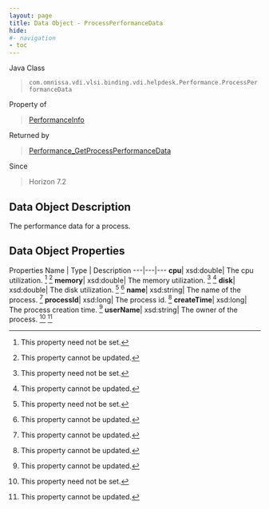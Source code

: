 ```yaml
---
layout: page
title: Data Object - ProcessPerformanceData
hide:
#- navigation
- toc
---
```






Java Class
> `com.omnissa.vdi.vlsi.binding.vdi.helpdesk.Performance.ProcessPerformanceData`

Property of
> [PerformanceInfo](vdi.helpdesk.Performance.PerformanceInfo.md#field_detail)

Returned by
> [Performance_GetProcessPerformanceData](vdi.helpdesk.Performance.md#getProcessPerformanceData)

Since
> Horizon 7.2


## Data Object Description

The performance data for a process.

## Data Object Properties
Properties
Name |  Type |  Description
---|---|---
**cpu**|  xsd:double|  The cpu utilization. [^1] [^2]
**memory**|  xsd:double|  The memory utilization. [^1] [^2]
**disk**|  xsd:double|  The disk utilization. [^1] [^2]
**name**|  xsd:string|  The name of the process. [^2]
**processId**|  xsd:long|  The process id. [^2]
**createTime**|  xsd:long|  The process creation time. [^2]
**userName**|  xsd:string|  The owner of the process. [^1] [^2]
 


 


[^1]: This property need not be set.
[^2]: This property cannot be updated.
